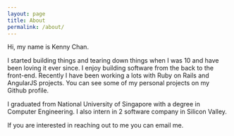 ```yaml
---
layout: page
title: About
permalink: /about/
---
```


Hi, my name is Kenny Chan. 

I started building things and tearing down things when I was 10 and have been loving it ever since. 
I enjoy building software from the back to the front-end. 
Recently I have been working a lots with Ruby on Rails and AngularJS projects. 
You can see some of my personal projects on my Github profile.

I graduated from National University of Singapore with a degree in Computer Engineering.
I also intern in 2 software company in Silicon Valley.

If you are interested in reaching out to me you can email me.
